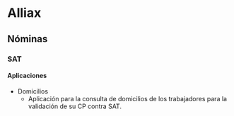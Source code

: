 # Alliax

## Nóminas

### SAT

#### Aplicaciones

- Domicilios
  - Aplicación para la consulta de domicilios de los trabajadores para la validación de su CP contra SAT.
